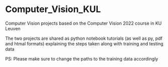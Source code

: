 # Computer_Vision_KUL
 
Computer Vision projects based on the Computer Vision 2022 course in KU Leuven

The two projects are shared as python notebook tutorials (as well as py, pdf and htmal formats) explaining the steps taken along with training and testing data

PS: Please make sure to change the paths to the training data accordingly

